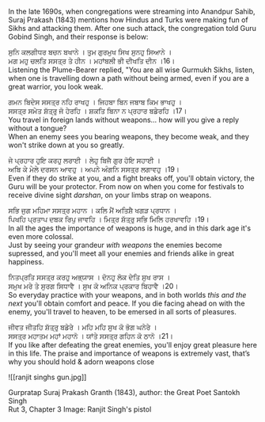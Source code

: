 In the late 1690s, when congregations were streaming into Anandpur Sahib, Suraj Prakash (1843) mentions how Hindus and Turks were making fun of Sikhs and attacking them. After one such attack, the congregation told Guru Gobind Singh, and their response is below:  
  
ਸੁਨਿ ਕਲਗੀਧਰ ਬਚਨ ਬਖਾਨੇ । ਤੁਮ ਗੁਰਮੁਖ ਸਿਖ ਸੁਨਹੁ ਸਿਆਨੇ ।  
ਮਗ ਮਹੁ ਚਲਤਿ ਸਸਤ੍ਰ ਤੇ ਹੀਨ । ਮਹਾਂਬਲੀ ਭੀ ਦੀਖਤਿ ਦੀਨ ।16।  
Listening the Plume-Bearer replied, "You are all wise Gurmukh Sikhs, listen, when one is travelling down a path without being armed, even if you are a great warrior, you look weak.  
  
ਗਮਨ ਬਿਦੇਸ ਸਸਤ੍ਰ ਨਹਿ ਰਾਖਹੁ । ਜਿਹਬਾ ਬਿਨ ਜਬਾਬ ਕਿਮ ਭਾਖਹੁ ।  
ਸਸਤ੍ਰ ਸਮੇਤ ਸ਼ੱਤ੍ਰੁ ਜੋ ਹੇਰਹਿ । ਸ਼ਕਤਿ ਬਿਨਾ ਨ ਪ੍ਰਹਾਰ ਬਡੇਰਹਿ ।17।  
You travel in foreign lands without weapons… how will you give a reply without a tongue?  
When an enemy sees you bearing weapons, they become weak, and they won't strike down at you so greatly.  
  
ਜੇ ਪ੍ਰਹਾਰ ਹੁਇ ਕਰਹੁ ਲਰਾਈ । ਲੇਹੁ ਬਿਜੈ ਗੁਰ ਹੋਇ ਸਹਾਈ ।  
ਅਬਿ ਕੇ ਮੇਲੇ ਦਰਸਨ ਆਵਹੁ । ਅਪਨੇ ਅੰਗਨਿ ਸਸਤ੍ਰ ਲਗਾਵਹੁ ।19।  
Even if they do strike at you, and a fight breaks off, you'll obtain victory, the Guru will be your protector. From now on when you come for festivals to receive divine sight *darshan*, on your limbs strap on weapons.  
  
ਸਭਿ ਜੁਗ ਮਹਿਮਾ ਸਸਤ੍ਰ ਮਹਾਨ । ਕਲਿ ਮੈਂ ਅਤਿਸ਼ੈ ਖਗੜ ਪ੍ਰਧਾਨ ।  
ਪਿਖਹਿ ਪ੍ਰਤਾਪ ਦਬਕ ਰਿਪੁ ਜਾਵਹਿ । ਮਿਤ੍ਰ ਸ਼ੱਤ੍ਰੁ ਸਭਿ ਮਿਲਿ ਹਰਖਾਵਹਿ ।19।  
In all the ages the importance of weapons is huge, and in this dark age it's even more colossal.  
Just by seeing your grandeur *with weapons* the enemies become supressed, and you'll meet all your enemies and friends alike in great happiness.  
  
ਨਿਤਪ੍ਰਤਿ ਸਸਤ੍ਰ ਕਰਹੁ ਅਭ੍ਯਾਸ । ਦੋਨਹੁ ਲੋਕ ਦੇਤਿ ਸੁਖ ਰਾਸ ।  
ਸਮੁਖ ਮਰੇ ਤੇ ਸੁਰਗ ਸਿਧਾਵੈ । ਸੁਖ ਕੋ ਅਨਿਕ ਪ੍ਰਕਾਰ ਬਿਹਾਵੈ ।20।  
So everyday practice with your weapons, and in both worlds *this and the next* you'll obtain comfort and peace. If you die facing ahead on with the enemy, you'll travel to heaven, to be emersed in all sorts of pleasures.  
  
ਜੀਵਤ ਜੀਤਹਿ ਸ਼ੱਤ੍ਰੁ ਬਡੇਰੇ । ਮਹਿ ਮਹਿ ਸੁਖ ਕੋ ਭੋਗ ਘਨੇਰੇ ।  
ਸਸਤ੍ਰ ਮਹਾਤਮ ਮਹਾਂ ਮਹਾਨੋ । ਯਾਂਤੇ ਸਸਤ੍ਰ ਗਹਿਨ ਕੋ ਠਾਨੋ ।21।  
If you like after defeating the great enemies, you'll enjoy great pleasure here in this life. The praise and importance of weapons is extremely vast, that’s why you should hold & adorn weapons close

![[ranjit singhs gun.jpg]]

Gurpratap Suraj Prakash Granth (1843), author: the Great Poet Santokh Singh  
Rut 3, Chapter 3
Image: Ranjit Singh's pistol